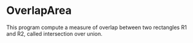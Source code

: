 # OverlapArea
This program compute a measure of overlap between two rectangles R1 and R2, called intersection over union.
